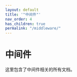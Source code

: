 ```yaml
---
layout: default
title: '"中间件"'
nav_order: 4
has_children: true
permalink: "/middleware/"
---
```


# 中间件

这里包含了中间件相关的所有文档。
